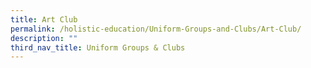 ```yaml
---
title: Art Club
permalink: /holistic-education/Uniform-Groups-and-Clubs/Art-Club/
description: ""
third_nav_title: Uniform Groups & Clubs
---
```

